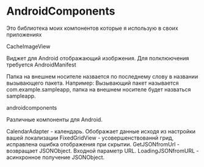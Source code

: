 AndroidComponents
=================

Это библиотека моих компонентов которые я использую в своих приложениях

CacheImageView

Виджет для Android отображающий изобржения.
Для полклюючения требуется
AndroidManifest
  <uses-permission android:name="android.permission.INTERNET" />
  <uses-permission android:name="android.permission.WRITE_EXTERNAL_STORAGE" />
    
Папка на внешнем носителе назвается по последнему слову в названии вызывающего пакета.
Например:
Вызывающий пакет называется com.example.sampleapp, папка на внешнем носителе будет назваться sampleapp.

androidcomponents

Различные компоненты для Android.

CalendarAdapter - календарь. Обображает данные исходя из настройки вашей локализации
FixedGridView - усовершенствованнй грид, исправлена ошибка отображения при скрытии.
GetJSONfromUrl - возвращает JSONObject. Входной параметр URL.
LoadingJSONfromURL - асинхронное получение JSONObject.
